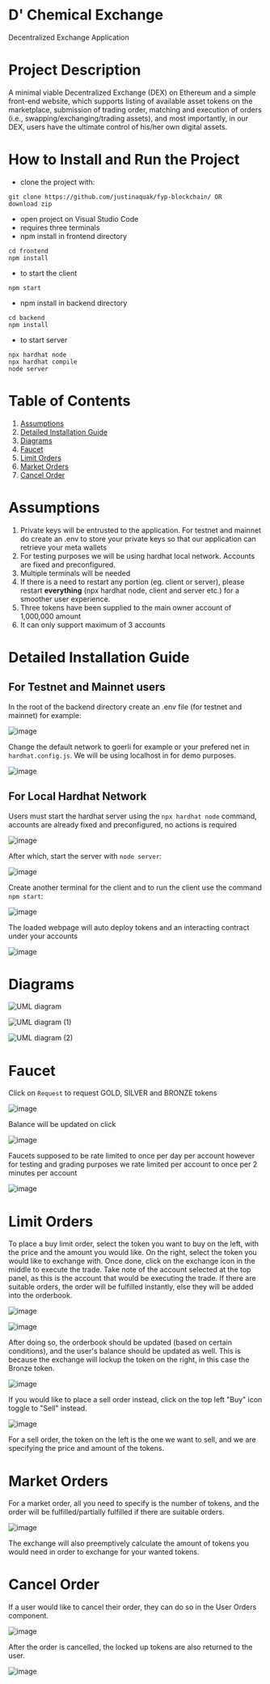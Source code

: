 # D' Chemical Exchange
Decentralized Exchange Application

# Project Description
A minimal viable Decentralized Exchange (DEX) on Ethereum and a simple front-end website, which supports listing of available asset tokens on the marketplace, submission of trading order, matching and execution of orders (i.e., swapping/exchanging/trading assets), and most importantly, in our DEX, users have the ultimate control of his/her own digital assets.

# How to Install and Run the Project
- clone the project with:
```
git clone https://github.com/justinaquak/fyp-blockchain/ OR
download zip
```
- open project on Visual Studio Code
- requires three terminals
- npm install in frontend directory
```
cd frontend
npm install
```
- to start the client
```
npm start
```
- npm install in backend directory
```
cd backend
npm install
```
- to start server
```
npx hardhat node
npx hardhat compile
node server
```
# Table of Contents
1. [Assumptions](#assumptions)
2. [Detailed Installation Guide](#detailed-installation-guide) 
3. [Diagrams](#diagram)
4. [Faucet](#faucet)
5. [Limit Orders](#limit-orders)
6. [Market Orders](#market-orders)
7. [Cancel Order](#cancel-order)

# Assumptions
1. Private keys will be entrusted to the application. For testnet and mainnet do create an .env to store your private keys so that our application can retrieve your meta wallets
2. For testing purposes we will be using hardhat local network. Accounts are fixed and preconfigured.
3. Multiple terminals will be needed
4. If there is a need to restart any portion (eg. client or server), please restart **everything** (npx hardhat node, client and server etc.) for a smoother user experience. 
5. Three tokens have been supplied to the main owner account of 1,000,000 amount
6. It can only support maximum of 3 accounts

# Detailed Installation Guide
## For Testnet and Mainnet users
In the root of the backend directory create an .env file (for testnet and mainnet) for example:

![image](https://user-images.githubusercontent.com/72204360/198324490-12f56bad-6efd-49df-9aea-a375da170685.png)

Change the default network to goerli for example or your prefered net in ```hardhat.config.js```. We will be using localhost in for demo purposes.

![image](https://user-images.githubusercontent.com/72204360/198324434-3b89acbb-c4b8-4f80-a7f6-24478e65e91d.png)

## For Local Hardhat Network
Users must start the hardhat server using the ```npx hardhat node``` command, accounts are already fixed and preconfigured, no actions is required

![image](https://user-images.githubusercontent.com/72204360/198326003-93bb13d2-2142-4842-88a4-9b3851cb8240.png)

After which, start the server with ```node server```:

![image](https://user-images.githubusercontent.com/72204360/198327240-791a0c68-c055-4346-8edf-712dadd7485e.png)

Create another terminal for the client and to run the client use the command ```npm start```:

![image](https://user-images.githubusercontent.com/72204360/198327541-e472636d-d9b0-4fe1-9309-f5bc976e73b1.png)

The loaded webpage will auto deploy tokens and an interacting contract under your accounts

![image](https://user-images.githubusercontent.com/72204360/198328305-90e5c56a-3276-4aeb-91f1-c2e411e104f6.png)

# Diagrams
![UML diagram](https://user-images.githubusercontent.com/72204360/198621815-3cba2152-5e8b-459a-bc6a-0a25c34371d2.jpg)

![UML diagram (1)](https://user-images.githubusercontent.com/72204360/198623413-ec66c638-a8ce-41f6-aa46-7e4fc4ad3dd5.jpg)

![UML diagram (2)](https://user-images.githubusercontent.com/72204360/198623467-44568541-cf72-409c-a379-219d96c7aefa.jpg)

# Faucet

Click on ```Request``` to request GOLD, SILVER and BRONZE tokens

![image](https://user-images.githubusercontent.com/72204360/198329290-9625b5de-40e1-4d09-91b7-03425556eeeb.png)

Balance will be updated on click

![image](https://user-images.githubusercontent.com/72204360/198329475-c88c4002-88fe-47c2-9450-e0820587f32c.png)

Faucets supposed to be rate limited to once per day per account however for testing and grading purposes we rate limited per account to once per 2 minutes per account

![image](https://user-images.githubusercontent.com/72204360/198329511-175d4080-4984-44c8-9d05-103763249b84.png)

# Limit Orders

To place a buy limit order, select the token you want to buy on the left, with the price and the amount you would like. On the right, select the token you would like to exchange with. Once done, click on the exchange icon in the middle to execute the trade. Take note of the account selected at the top panel, as this is the account that would be executing the trade. If there are suitable orders, the order will be fulfilled instantly, else they will be added into the orderbook. 

![image](https://user-images.githubusercontent.com/73157214/198345470-46194302-857d-4ff2-9f31-ae3b2c25e7a5.png)

![image](https://user-images.githubusercontent.com/73157214/198347340-ef133fae-0ab3-454c-8e84-e93bb7506199.png)

After doing so, the orderbook should be updated (based on certain conditions), and the user's balance should be updated as well. This is because the exchange will lockup the token on the right, in this case the Bronze token. 

![image](https://user-images.githubusercontent.com/73157214/198346530-aec072f3-656b-4280-969e-46cb0fd86850.png)

If you would like to place a sell order instead, click on the top left "Buy" icon toggle to "Sell" instead. 

![image](https://user-images.githubusercontent.com/73157214/198347655-624cb927-ac74-406a-b9f4-3846cb71dca6.png)

For a sell order, the token on the left is the one we want to sell, and we are specifying the price and amount of the tokens. 

# Market Orders

For a market order, all you need to specify is the number of tokens, and the order will be fulfilled/partially fulfilled if there are suitable orders. 

![image](https://user-images.githubusercontent.com/73157214/198350603-802bf9bd-ecc1-4614-bf9d-b86c925101a2.png)

The exchange will also preemptively calculate the amount of tokens you would need in order to exchange for your wanted tokens.

# Cancel Order

If a user would like to cancel their order, they can do so in the User Orders component. 

![image](https://user-images.githubusercontent.com/73157214/198353242-2134469d-cdba-4b28-b18f-853b0383f7fe.png)

After the order is cancelled, the locked up tokens are also returned to the user. 

![image](https://user-images.githubusercontent.com/73157214/198353346-acef55e6-0927-47e4-9344-b63593e4f9ec.png)


